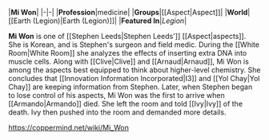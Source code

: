 |**Mi Won**|
|-|-|
|**Profession**|medicine|
|**Groups**|[[Aspect\|Aspect]]|
|**World**|[[Earth (Legion)\|Earth (Legion)]]|
|**Featured In**|*Legion*|

**Mi Won** is one of [[Stephen Leeds\|Stephen Leeds']] [[Aspect\|aspects]].
She is Korean, and is Stephen's surgeon and field medic. During the [[White Room\|White Room]] she analyzes the effects of inserting extra DNA into muscle cells.
Along with [[Clive\|Clive]] and [[Arnaud\|Arnaud]], Mi Won is among the aspects best equipped to think about higher-level chemistry. She concludes that [[Innovation Information Incorporated\|I3]] and [[Yol Chay\|Yol Chay]] are keeping information from Stephen.
Later, when Stephen began to lose control of his aspects, Mi Won was the first to arrive when [[Armando\|Armando]] died. She left the room and told [[Ivy\|Ivy]] of the death. Ivy then pushed into the room and demanded more details.



https://coppermind.net/wiki/Mi_Won